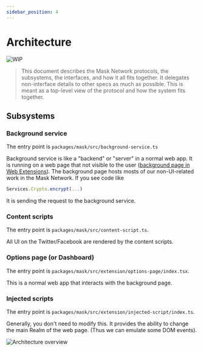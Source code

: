```yaml
---
sidebar_position: 4
---
```


# Architecture

![WIP](https://img.shields.io/badge/status-wip-orange.svg?style=flat-square)

> This document describes the Mask Network protocols, the subsystems,
> the interfaces, and how it all fits together.
> It delegates non-interface details to other specs as much as possible.
> This is meant as a top-level view of the protocol and how the system fits together.

## Subsystems

### Background service

The entry point is `packages/mask/src/background-service.ts`

Background service is like a "backend" or "server" in a normal web app.
It is running on a web page that not visible to the user ([background page in Web Extensions][background-page]).
The background page hosts mosts of our non-UI-related work in the Mask Network. If you see code like

[background-page]: https://developer.mozilla.org/en-US/docs/Mozilla/Add-ons/WebExtensions/Anatomy_of_a_WebExtension#background_scripts

```js
Services.Crypto.encrypt(...)
```

It is sending the request to the background service.

### Content scripts

The entry point is `packages/mask/src/content-script.ts`.

All UI on the Twitter/Facebook are rendered by the content scripts.

### Options page (or Dashboard)

The entry point is `packages/mask/src/extension/options-page/index.tsx`.

This is a normal web app that interacts with the background page.

### Injected scripts

The entry point is `packages/mask/src/extension/injected-script/index.ts`.

Generally, you don't need to modify this. It provides the ability to change the main Realm of the web page. (Thus we can emulate some DOM events).

![Architecture overview](https://user-images.githubusercontent.com/5390719/109270562-28f4a700-7849-11eb-9a7a-b364318bdeec.png)
